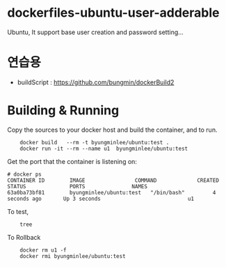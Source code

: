 # dockerfiles-ubuntu-user-adderable
Ubuntu, It support base user creation and password setting...

# 연습용
* buildScript : https://github.com/bungmin/dockerBuild2

# Building & Running

Copy the sources to your docker host and build the container, and to run.
```
	docker build   --rm -t byungminlee/ubuntu:test .
	docker run -it --rm --name u1  byungminlee/ubuntu:test
```
Get the port that the container is listening on:

```
# docker ps
CONTAINER ID        IMAGE                COMMAND             CREATED             STATUS              PORTS               NAMES
63a0ba73bf81        byungminlee/ubuntu:test   "/bin/bash"         4 seconds ago       Up 3 seconds                            u1
```

To test,
```
	tree
```
To Rollback
```
    docker rm u1 -f 
    docker rmi byungminlee/ubuntu:test
```
